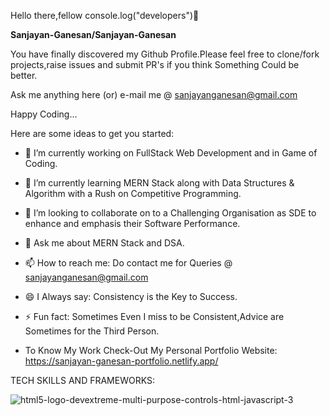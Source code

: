 Hello there,fellow
console.log("developers")👋


**Sanjayan-Ganesan/Sanjayan-Ganesan** 

You have finally discovered my Github Profile.Please feel free to clone/fork projects,raise issues and submit PR's if you think Something Could be better.

Ask me anything here (or) e-mail me @ sanjayanganesan@gmail.com

Happy Coding...

Here are some ideas to get you started:

- 🔭 I’m currently working on FullStack Web Development and in Game of Coding.


- 🌱 I’m currently learning MERN Stack along with Data Structures & Algorithm with a Rush on Competitive Programming.


- 👯 I’m looking to collaborate on to a Challenging Organisation as SDE to enhance and emphasis their Software Performance.


- 💬 Ask me about MERN Stack and DSA.


- 📫 How to reach me: Do contact me for Queries @ sanjayanganesan@gmail.com


- 😄 I Always say: Consistency is the Key to Success.


- ⚡ Fun fact: Sometimes Even I miss to be Consistent,Advice are Sometimes for the Third Person.

- To Know My Work Check-Out My Personal Portfolio Website: https://sanjayan-ganesan-portfolio.netlify.app/

TECH SKILLS AND FRAMEWORKS:

![html5-logo-devextreme-multi-purpose-controls-html-javascript-3](https://user-images.githubusercontent.com/97502651/171915501-8198452b-d12d-419c-9f83-5e031aa600dd.jpg)









